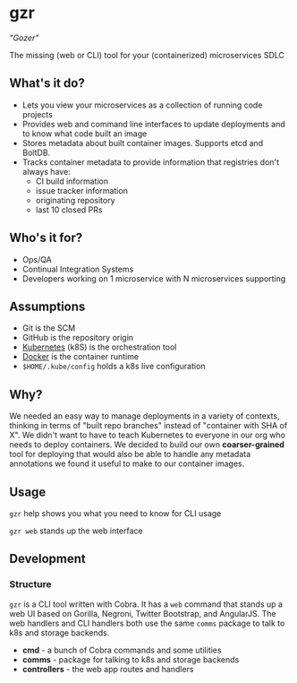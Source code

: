 # gzr

*"Gozer"*

The missing (web or CLI) tool for your (containerized) microservices SDLC

## What's it do?

* Lets you view your microservices as a collection of running code projects
* Provides web and command line interfaces to update deployments and to know what code built an image
* Stores metadata about built container images. Supports etcd and BoltDB.
* Tracks container metadata to provide information that registries don't always have:
	* CI build information
	* issue tracker information
  * originating repository
  * last 10 closed PRs

## Who's it for?
* Ops/QA
* Continual Integration Systems
* Developers working on 1 microservice with N microservices supporting 

## Assumptions
* Git is the SCM
* GitHub is the repository origin
* [Kubernetes](https://kubernetes.io) (k8S) is the orchestration tool
* [Docker](https://www.docker.com) is the container runtime
* `$HOME/.kube/config` holds a k8s live configuration

## Why?
We needed an easy way to manage deployments in a variety of contexts, thinking in terms of "built repo branches" instead of "container with SHA of X". We didn't want to have to teach Kubernetes to everyone in our org who needs to deploy containers. We decided to build our own **coarser-grained** tool for deploying that would also be able to handle any metadata annotations we found it useful to make to our container images.

## Usage
`gzr` help shows you what you need to know for CLI usage

`gzr web` stands up the web interface


## Development

### Structure
`gzr` is a CLI tool written with Cobra. It has a `web` command that stands up a web UI based on Gorilla, Negroni, Twitter Bootstrap, and AngularJS. The web handlers and CLI handlers both use the same `comms` package to talk to k8s and storage backends.


* **cmd** - a bunch of Cobra commands and some utilities
* **comms** - package for talking to k8s and storage backends
* **controllers** - the web app routes and handlers
